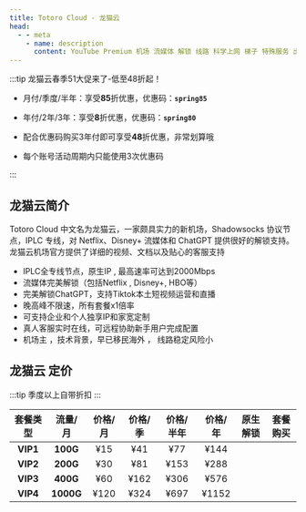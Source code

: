 ```yaml
---
title: Totoro Cloud - 龙猫云
head:
  - - meta
    - name: description
      content: YouTube Premium 机场 流媒体 解锁 线路 科学上网 梯子 特殊服务 出国服务 奈飞 Netflix 迪士尼 YouTube 油管 hulu FlyingBird 青云梯 HBO Max Spotify 奈飞小铺 银河录像局 飞兔云 TNT Cloud 龙猫云
---
```


:::tip 龙猫云春季51大促来了-低至48折起！

- 月付/季度/半年：享受**85**折优惠，优惠码：**`spring85`**

- 年付/2年/3年：享受**8**折优惠，优惠码：**`spring80`**

- 配合优惠码购买3年付即可享受**48**折优惠，非常划算哦

- 每个账号活动周期内只能使用3次优惠码

:::
<Links :items="[
{ name: '龙猫云春季51大促来了-低至48折起！', desc: '即日起至2025年5月7号23点59分', image:'https://i.theojs.cn/docs/20250419234613466.webp',link: 'https://itheo.top/totoro' },
]" />

## 龙猫云简介 <Pill name="龙猫云官网" link="https://itheo.top/totoro" image="https://i.theojs.cn/docs/20250419234613466.webp" />

Totoro Cloud 中文名为龙猫云，一家颇具实力的新机场，Shadowsocks 协议节点，IPLC 专线，对 Netflix、Disney+ 流媒体和 ChatGPT 提供很好的解锁支持。龙猫云机场官方提供了详细的视频、文档以及贴心的客服支持

- <iconify-icon icon="fa:check-square" style="color: var(--vp-c-green-1)" alt="check"></iconify-icon> IPLC全专线节点，原生IP , 最高速率可达到2000Mbps
- <iconify-icon icon="fa:check-square" style="color: var(--vp-c-green-1)" alt="check"></iconify-icon> 流媒体完美解锁（包括Netflix , Disney+, HBO等）
- <iconify-icon icon="fa:check-square" style="color: var(--vp-c-green-1)" alt="check"></iconify-icon> 完美解锁ChatGPT，支持Tiktok本土短视频运营和直播
- <iconify-icon icon="fa:check-square" style="color: var(--vp-c-green-1)" alt="check"></iconify-icon> 晚高峰不限速，所有套餐x1倍率
- <iconify-icon icon="fa:check-square" style="color: var(--vp-c-green-1)" alt="check"></iconify-icon> 可支持企业和个人独享IP和家宽定制
- <iconify-icon icon="fa:check-square" style="color: var(--vp-c-green-1)" alt="check"></iconify-icon> 真人客服实时在线，可远程协助新手用户完成配置
- <iconify-icon icon="fa:check-square" style="color: var(--vp-c-green-1)" alt="check"></iconify-icon> 机场主 ，技术背景，早已移民海外 ， 线路稳定风险小

## 龙猫云 定价

:::tip
季度以上自带折扣
:::

| 套餐类型 |  流量/月  | 价格/月 | 价格/季 | 价格/半年 | 价格/年 |                                              原生解锁                                               | 套餐购买                                          |
| :------: | :-------: | :-----: | :-----: | :-------: | :-----: | :-------------------------------------------------------------------------------------------------: | ------------------------------------------------- |
| **VIP1** | **100G**  |   ¥15   |   ¥41   |    ¥77    |  ¥144   | <iconify-icon icon="fa:check-square" style="color: var(--vp-c-green-1)" alt="check"></iconify-icon> | [<Badge text="购买" />](https://itheo.top/totoro) |
| **VIP2** | **200G**  |   ¥30   |   ¥81   |   ¥153    |  ¥288   | <iconify-icon icon="fa:check-square" style="color: var(--vp-c-green-1)" alt="check"></iconify-icon> | [<Badge text="购买" />](https://itheo.top/totoro) |
| **VIP3** | **400G**  |   ¥60   |  ¥162   |   ¥306    |  ¥576   | <iconify-icon icon="fa:check-square" style="color: var(--vp-c-green-1)" alt="check"></iconify-icon> | [<Badge text="购买" />](https://itheo.top/totoro) |
| **VIP4** | **1000G** |  ¥120   |  ¥324   |   ¥697    |  ¥1152  | <iconify-icon icon="fa:check-square" style="color: var(--vp-c-green-1)" alt="check"></iconify-icon> | [<Badge text="购买" />](https://itheo.top/totoro) |
